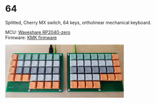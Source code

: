 # 64

Splitted, Cherry MX switch, 64 keys, ortholinear mechanical keyboard.

MCU: [Waveshare RP2040-zero](https://www.waveshare.com/wiki/RP2040-Zero)  
Firmware: [KMK firmware](https://github.com/KMKfw/kmk_firmware)  

<img src="./images/keyboard_ver3_photo.jpg" width="75%" alt="keyboard photo. this is actually ver3 but top plates reuses ver1."/>
